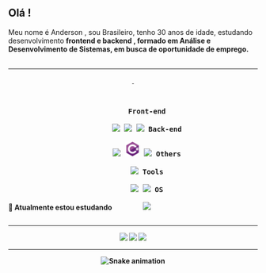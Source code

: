 ## Olá !

<p align="left">Meu nome é Anderson , sou Brasileiro, tenho 30 anos de idade, estudando desenvolvimento <strong>frontend e backend , formado em Análise e Desenvolvimento de Sistemas, em busca de oportunidade de emprego. <br> <br>

</p>

<hr>

<p align="center">
  <p align="center">
    <a href="https://lumaypublicidade.com/#contato">
      <img height="175vw" alt="" src="https://github-readme-stats.vercel.app/api?username=ornelas91&show_icons=true&theme=ocean_dark&include_all_commits=true&count_private=true"/>
      <img height="175vw" alt="" src="https://github-readme-stats.vercel.app/api/top-langs/?username=ornelas91&layout=compact&langs_count=7&bg_color=5,511,115&text_color=CCF&title_color=FCF" />
    </a>
  </p>
  
</p>

<br>

<p style="display: inline-block;" align="center">
🔭 Atualmente estou estudando

<p style="display: inline-block;" align="center">
  <kbd>
    <kbd>Front-end</kbd>
    <br>
    <br>
    <img width="30px" src="https://cdn.jsdelivr.net/gh/devicons/devicon/icons/html5/html5-original.svg" /> 
    <img width="30px" src="https://cdn.jsdelivr.net/gh/devicons/devicon/icons/css3/css3-plain.svg" /> 
   <!--    <img width="30px" src="https://cdn.jsdelivr.net/gh/devicons/devicon/icons/sass/sass-original.svg" /> -->
    <img width="30px" src="https://cdn.jsdelivr.net/gh/devicons/devicon/icons/javascript/javascript-original.svg" />
  <!--     <img width="30px" src="https://cdn.jsdelivr.net/gh/devicons/devicon/icons/jquery/jquery-original.svg" /> -->
  </kbd>
  <kbd>
    <kbd>Back-end</kbd>
    <br>
    <br>
    <img width="30px" src="https://cdn.jsdelivr.net/gh/devicons/devicon/icons/php/php-original.svg" />
    <img width="30px" src="https://raw.githubusercontent.com/devicons/devicon/master/icons/csharp/csharp-original.svg">
    <img width="30px" src="https://cdn.jsdelivr.net/gh/devicons/devicon/icons/python/python-original.svg" />
  <!--    <img width="30px" src="https://cdn.jsdelivr.net/gh/devicons/devicon/icons/composer/composer-original.svg" />
    <img width="30px" src="https://cdn.jsdelivr.net/gh/devicons/devicon/icons/typescript/typescript-original.svg" />
    <img width="30px" src="https://cdn.jsdelivr.net/gh/devicons/devicon/icons/nodejs/nodejs-original.svg" />
    <img width="30px" src="https://cdn.jsdelivr.net/gh/devicons/devicon/icons/mysql/mysql-plain.svg" />
    <img width="30px" src="./laravel-2.svg" />
    <img width="30px" src="https://cdn.jsdelivr.net/gh/devicons/devicon/icons/ruby/ruby-original.svg" />
    <img width="30px" src="https://cdn.jsdelivr.net/gh/devicons/devicon/icons/rails/rails-original-wordmark.svg" /> -->
  </kbd>
  <kbd>
  <kbd>Others</kbd>
    <br>
    <br> 
    <img width="30px" src="https://cdn-icons-png.flaticon.com/512/25/25231.png" />
  </kbd>
  <kbd>
    <kbd>Tools</kbd>
    <br>
    <br>
    <img width="30px" src="https://cdn.jsdelivr.net/gh/devicons/devicon/icons/vscode/vscode-original.svg" />
    <img width="30px" src="https://upload.wikimedia.org/wikipedia/commons/thumb/3/3f/Git_icon.svg/1200px-Git_icon.svg.png" />
  </kbd>
  <kbd>
    <kbd>OS</kbd>
    <br>
    <br>
    <img width="30px" src="https://www.svgrepo.com/show/303223/microsoft-windows-22-logo.svg" />
  </kbd>
</p>
<hr>

<!--
<div style="display: inline_block"><br>
  <img align="center" alt="ornelas91-Js" height="30" width="40" src="https://raw.githubusercontent.com/devicons/devicon/master/icons/javascript/javascript-plain.svg">
  <img align="center" alt="ornelas91-Ts" height="30" width="40" src="https://raw.githubusercontent.com/devicons/devicon/master/icons/typescript/typescript-plain.svg">
  <img align="center" alt="ornelas91-React" height="30" width="40" src="https://raw.githubusercontent.com/devicons/devicon/master/icons/react/react-original.svg">
  <img align="center" alt="ornelas91-HTML" height="30" width="40" src="https://raw.githubusercontent.com/devicons/devicon/master/icons/html5/html5-original.svg">
  <img align="center" alt="ornelas91-CSS" height="30" width="40" src="https://raw.githubusercontent.com/devicons/devicon/master/icons/css3/css3-original.svg">
  <img align="center" alt="ornelas91-Python" height="30" width="40" src="https://raw.githubusercontent.com/devicons/devicon/master/icons/python/python-original.svg">
  <img align="center" alt="ornelas91-Csharp" height="30" width="40" src="https://raw.githubusercontent.com/devicons/devicon/master/icons/csharp/csharp-original.svg">
</div>
 -->
 
<div align="center"> 
  <a href="https://www.instagram.com/ornelasalmeida" target="_blank"><img src="https://img.shields.io/badge/-Instagram-%23E4405F?style=for-the-badge&logo=instagram&logoColor=white" target="_blank"></a>
  <a href = "mailto:ornelas.91@gmail.com"><img src="https://img.shields.io/badge/-Gmail-%23333?style=for-the-badge&logo=gmail&logoColor=white" target="_blank"></a>
  <a href="https://www.linkedin.com/in/anderson-ornelas-a2421a169/" target="_blank"><img src="https://img.shields.io/badge/-LinkedIn-%230077B5?style=for-the-badge&logo=linkedin&logoColor=white" target="_blank"></a> 
 <hr>
  
  ![Snake animation](https://github.com/ornelas91/ornelas91/blob/output/github-contribution-grid-snake.svg)
 
</div>
<!--
<hr>
 
 <footer align="center">
 <br> 
  <p align="center">
    Número de visitas: <br> <img src="https://profile-counter.glitch.me/ornelas91/count.svg" alt="contador de visitas">
  </p>
  <br>

</footer> 

<hr> -->
